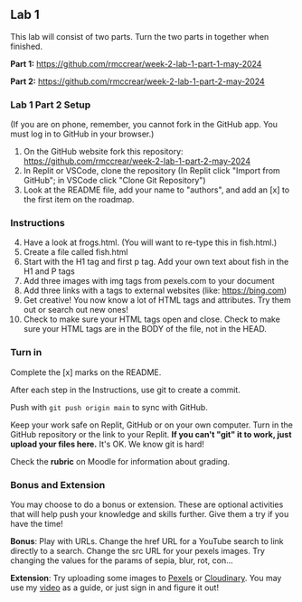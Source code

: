 ## Lab 1

This lab will consist of two parts. Turn the two parts in together when finished.

**Part 1:** https://github.com/rmccrear/week-2-lab-1-part-1-may-2024

**Part 2:** https://github.com/rmccrear/week-2-lab-1-part-2-may-2024

### Lab 1 Part 2 Setup

(If you are on phone, remember, you cannot fork in the GitHub app. You must log in to GitHub in your browser.)

1. On the GitHub website fork this repository: https://github.com/rmccrear/week-2-lab-1-part-2-may-2024
2. In Replit or VSCode, clone the repository (In Replit click "Import from GitHub"; in VSCode click "Clone Git Repository")
3. Look at the README file, add your name to "authors", and add an [x] to the first item on the roadmap.

### Instructions

4. Have a look at frogs.html. (You will want to re-type this in fish.html.)
5. Create a file called fish.html
6. Start with the H1 tag and first p tag. Add your own text about fish in the H1 and P tags
7. Add three images with img tags from pexels.com to your document
8. Add three links with a tags to external websites (like: https://bing.com)
9. Get creative! You now know a lot of HTML tags and attributes. Try them out or search out new ones!
10. Check to make sure your HTML tags open and close. Check to make sure your HTML tags are in the BODY of the file, not in the HEAD.

### Turn in

Complete the [x] marks on the README.

After each step in the Instructions, use git to create a commit.

Push with `git push origin main` to sync with GitHub.

Keep your work safe on Replit, GitHub or on your own computer. Turn in the GitHub repository or the link to your Replit. **If you can't "git" it to work, just upload your files here.** It's OK. We know git is hard!

Check the **rubric** on Moodle for information about grading.

### Bonus and Extension

You may choose to do a bonus or extension. These are optional activities that will help push your knowledge and skills further. Give them a try if you have the time!

**Bonus**: Play with URLs. Change the href URL for a YouTube search to link directly to a search. Change the src URL for your pexels images. Try changing the values for the params of sepia, blur, rot, con...

**Extension**: Try uploading some images to [Pexels](https://pexels.com) or [Cloudinary](https://cloudinary.com/). You may use my [video](https://www.youtube.com/watch?v=3PE80rasE38) as a guide, or just sign in and figure it out!

